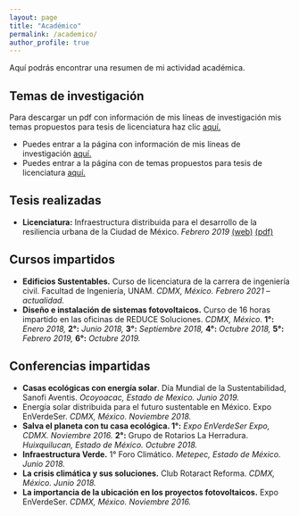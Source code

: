 ```yaml
---
layout: page
title: "Académico"
permalink: /academico/
author_profile: true
---
```


Aquí podrás encontrar una resumen de mi actividad académica.

[//]: # (Artículos Académicos)

[//]: # (Tesis dirigidas)

## Temas de investigación

Para descargar un pdf con información de mis líneas de investigación mis temas propuestos para tesis de licenciatura haz clic [aquí.](../assets/pdf/Temas_investigación_Ago21.pdf)

* Puedes entrar a la página con información de mis líneas de investigación [aquí.](./lineas_investigacion)
* Puedes entrar a la página con de temas propuestos para tesis de licenciatura [aquí.](./temas_tesis)


## Tesis realizadas
* **Licenciatura:** Infraestructura distribuida para el desarrollo de la resiliencia urbana de la Ciudad de México. *Febrero 2019* [(web)](http://132.248.9.195/ptd2019/enero/0784900/Index.html) [(pdf)](../../assets/pdf/Tesis_Licenciatura_Rodrigo_Munoz.pdf)


## Cursos impartidos
* **Edificios Sustentables.** Curso de licenciatura de la carrera de ingeniería civil. Facultad de Ingeniería, UNAM. *CDMX, México. Febrero 2021 – actualidad.*
* **Diseño e instalación de sistemas fotovoltaicos.** Curso de 16 horas impartido en las oficinas de REDUCE Soluciones. *CDMX, México*. **1°:** *Enero 2018,* **2°:** *Junio 2018,* **3°:** *Septiembre 2018,* **4°:** *Octubre 2018,* **5°:** *Febrero 2019,* **6°:** *Octubre 2019.*

## Conferencias impartidas
* **Casas ecológicas con energía solar**. Día Mundial de la Sustentabilidad, Sanofi Aventis. *Ocoyoacac, Estado de Mexico. Junio 2019.*
* Energía solar distribuida para el futuro sustentable en México. Expo EnVerdeSer. *CDMX, México. Noviembre 2018.*
* **Salva el planeta con tu casa ecológica. 1°:** *Expo EnVerdeSer Expo, CDMX. Noviembre 2016.* **2°:** Grupo de Rotarios La Herradura. *Huixquilucan, Estado de México. Octubre 2018.*
* **Infraestructura Verde.** 1° Foro Climático. *Metepec, Estado de México. Junio 2018.*
* **La crisis climática y sus soluciones.** Club Rotaract Reforma. *CDMX, México. Junio 2018.*
* **La importancia de la ubicación en los proyectos fotovoltaicos.** Expo EnVerdeSer. *CDMX, México. Noviembre 2016.*

